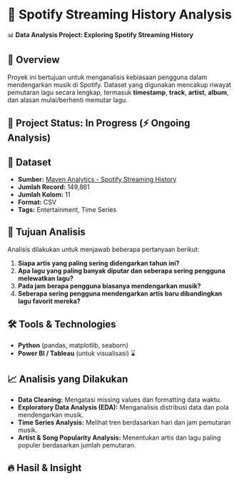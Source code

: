 # 🎵 Spotify Streaming History Analysis

📊 **Data Analysis Project: Exploring Spotify Streaming History**  

## 📌 Overview  
Proyek ini bertujuan untuk menganalisis kebiasaan pengguna dalam mendengarkan musik di Spotify. Dataset yang digunakan mencakup riwayat pemutaran lagu secara lengkap, termasuk **timestamp**, **track**, **artist**, **album**, dan alasan mulai/berhenti memutar lagu.  

## 🚀 Project Status: In Progress (⚡ Ongoing Analysis)

## 📂 Dataset  
- **Sumber:** [Maven Analytics - Spotify Streaming History](https://mavenanalytics.io/data-playground)  
- **Jumlah Record:** 149,861  
- **Jumlah Kolom:** 11  
- **Format:** CSV  
- **Tags:** Entertainment, Time Series  

## 🎯 Tujuan Analisis  
Analisis dilakukan untuk menjawab beberapa pertanyaan berikut:  
1. **Siapa artis yang paling sering didengarkan tahun ini?**  
2. **Apa lagu yang paling banyak diputar dan seberapa sering pengguna melewatkan lagu?**  
3. **Pada jam berapa pengguna biasanya mendengarkan musik?**  
4. **Seberapa sering pengguna mendengarkan artis baru dibandingkan lagu favorit mereka?**  

## 🛠️ Tools & Technologies  
- **Python** (pandas, matplotlib, seaborn) 
- **Power BI / Tableau** (untuk visualisasi) ⌛ 

## 📈 Analisis yang Dilakukan  
- **Data Cleaning:** Mengatasi missing values dan formatting data waktu.  
- **Exploratory Data Analysis (EDA):** Menganalisis distribusi data dan pola mendengarkan musik.  
- **Time Series Analysis:** Melihat tren berdasarkan hari dan jam pemutaran musik.  
- **Artist & Song Popularity Analysis:** Menentukan artis dan lagu paling populer berdasarkan jumlah pemutaran.  

## 🔥 Hasil & Insight  


